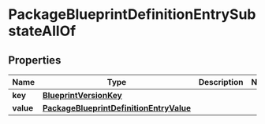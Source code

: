 

# PackageBlueprintDefinitionEntrySubstateAllOf


## Properties

| Name | Type | Description | Notes |
|------------ | ------------- | ------------- | -------------|
|**key** | [**BlueprintVersionKey**](BlueprintVersionKey.md) |  |  |
|**value** | [**PackageBlueprintDefinitionEntryValue**](PackageBlueprintDefinitionEntryValue.md) |  |  |



